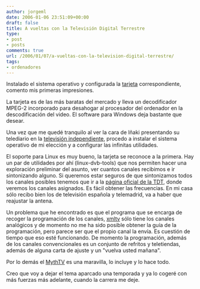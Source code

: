 ```yaml
---
author: jorgeml
date: 2006-01-06 23:51:09+00:00
draft: false
title: A vueltas con la Televisión Digital Terrestre
type: 
- post
- posts
comments: true
url: /2006/01/07/a-vueltas-con-la-television-digital-terrestre/
tags:
- ordenadores
---
```


Instalado el sistema operativo y configurada la [tarjeta](http://www.alternate.es/html/shop/productDetails.html?artno=JK%23T73&) correspondiente, comento mis primeras impresiones.

La tarjeta es de las más baratas del mercado y lleva un decodificador MPEG-2 incorporado para desahogar al procesador del ordenador en la descodificación del video. El software para Windows deja bastante que desear.

Una vez que me quedé tranquilo al ver la cara de Iñaki presentando su telediario en la [televisión independiente](http://www.cuatro.com), procedo a instalar el sistema operativo de mi elección y a configurar las infinitas utilidades.

El soporte para Linux es muy bueno, la tarjeta se reconoce a la primera. Hay un par de utilidades por ahí (linux-dvb-tools) que nos permiten hacer una exploración preliminar del asunto, ver cuantos canales recibimos e ir sintonizando alguno. Si queremos estar seguros de que sintonizamos todos los canales posibles tenemos que ir a la [página oficial de la TDT](http://www.tdt.es), donde veremos los canales asignados. Es fácil obtener las frecuencias. En mi casa sólo recibo bien los de televisión española y telemadrid, va a haber que reajustar la antena.

Un problema que he encontrado es que el programa que se encarga de recoger la programación de los canales, [xmltv](http://www.xmltv.org) sólo tiene los canales analógicos y de momento no me ha sido posible obtener la guía de la programación, pero parece ser que el propio canal la envía. Es cuestión de tiempo que eso esté funcionando. De momento la programación, además de los canales convencionales es un conjunto de refritos y teletiendas, además de alguna carta de ajuste y un "vuelva usted mañana".

Por lo demás el [MythTV](http://www.mythtv.org) es una maravilla, lo incluye y lo hace todo.

Creo que voy a dejar el tema aparcado una temporada y ya lo cogeré con más fuerzas más adelante, cuando la carrera me deje.
